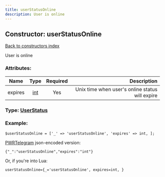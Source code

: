 ```yaml
---
title: userStatusOnline
description: User is online
---
```

## Constructor: userStatusOnline  
[Back to constructors index](index.md)



User is online

### Attributes:

| Name     |    Type       | Required | Description |
|----------|:-------------:|:--------:|------------:|
|expires|[int](../types/int.md) | Yes|Unix time when user's online status will expire|



### Type: [UserStatus](../types/UserStatus.md)


### Example:

```
$userStatusOnline = ['_' => 'userStatusOnline', 'expires' => int, ];
```  

[PWRTelegram](https://pwrtelegram.xyz) json-encoded version:

```
{"_":"userStatusOnline","expires":"int"}
```


Or, if you're into Lua:  


```
userStatusOnline={_='userStatusOnline', expires=int, }

```


